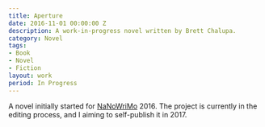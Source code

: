 ```yaml
---
title: Aperture
date: 2016-11-01 00:00:00 Z
description: A work-in-progress novel written by Brett Chalupa.
category: Novel
tags:
- Book
- Novel
- Fiction
layout: work
period: In Progress
---
```


A novel initially started for [NaNoWriMo](http://nanowrimo.org/) 2016. The project is currently in the editing process, and I aiming to self-publish it in 2017.
